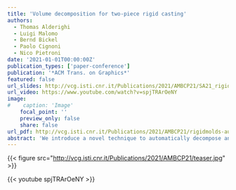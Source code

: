 ```yaml
---
title: 'Volume decomposition for two-piece rigid casting'
authors:
  - Thomas Alderighi
  - Luigi Malomo
  - Bernd Bickel
  - Paolo Cignoni
  - Nico Pietroni
date: '2021-01-01T00:00:00Z'
publication_types: ['paper-conference']
publication: '*ACM Trans. on Graphics*'
featured: false
url_slides: http://vcg.isti.cnr.it/Publications/2021/AMBCP21/SA21_rigidmolds_presentation.pptx
url_video: https://www.youtube.com/watch?v=spjTRArOeNY
image:
#    caption: 'Image'
    focal_point: ''
    preview_only: false
    share: false
url_pdf: http://vcg.isti.cnr.it/Publications/2021/AMBCP21/rigidmolds-authorversion.pdf
abstract: 'We introduce a novel technique to automatically decompose an input object''s volume into a set of parts that can be represented by two opposite height fields. Such decomposition enables the manufacturing of individual parts using two-piece reusable rigid molds. Our decomposition strategy relies on a new energy formulation that utilizes a pre-computed signal on the mesh volume representing the accessibility for a predefined set of extraction directions. Thanks to this novel formulation, our method allows for efficient optimization of a fabrication-aware partitioning of volumes in a completely automatic way. We demonstrate the efficacy of our approach by generating valid volume partitionings for a wide range of complex objects and physically reproducing several of them.             Presentation slides (.pptx)'
---
```

{{< figure src="http://vcg.isti.cnr.it/Publications/2021/AMBCP21/teaser.jpg" >}}

{{< youtube spjTRArOeNY >}}

